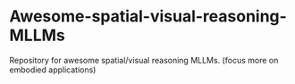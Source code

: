 # Awesome-spatial-visual-reasoning-MLLMs
Repository for awesome spatial/visual reasoning MLLMs. (focus more on embodied applications)
